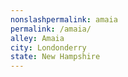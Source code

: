 ```yaml
---
﻿nonslashpermalink: amaia
permalink: /amaia/
alley: Amaia
city: Londonderry
state: New Hampshire
---
```

